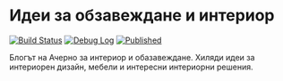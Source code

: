 # Идеи за обзавеждане и интериор
[![Build Status](http://dev.almero.pro/interiorendizain.com/status/build.svg?v5)](http://dev.almero.pro/interiorendizain.com)
[![Debug Log](https://img.shields.io/badge/debug-log-lightgrey.svg)](http://dev.almero.pro:8080)
[![Published](http://interiorendizain.com/status/published.svg)](http://interiorendizain.com)

Блогът на Ачерно за интериор и обазавеждане. Хиляди идеи за интериорен дизайн, мебели и интересни интериорни решения.
